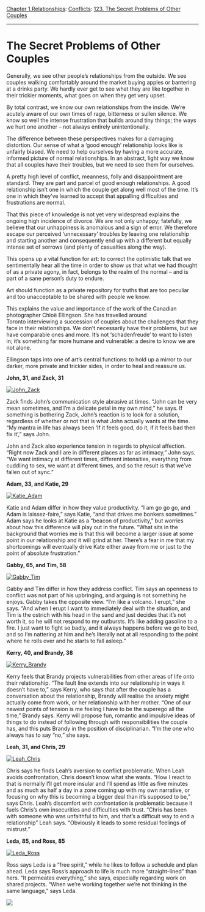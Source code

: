 [Chapter 1.Relationships](https://www.theschooloflife.com/thebookoflife/category/relationships/): [Conflicts](https://www.theschooloflife.com/thebookoflife/category/relationships/conflicts/): [123. The Secret Problems of Other Couples](https://www.theschooloflife.com/thebookoflife/the-secret-problems-of-other-couples/)

* * *

# The Secret Problems of Other Couples

Generally, we see other people’s relationships from the outside. We see couples walking comfortably around the market buying apples or bantering at a drinks party. We hardly ever get to see what they are like together in their trickier moments, what goes on when they get very upset.

By total contrast, we know our own relationships from the inside. We’re acutely aware of our own times of rage, bitterness or sullen silence. We know so well the intense frustration that builds around tiny things; the ways we hurt one another – not always entirely unintentionally.

The difference between these perspectives makes for a damaging distortion. Our sense of what a ‘good enough’ relationship looks like is unfairly biased. We need to help ourselves by having a more accurate, informed picture of normal relationships. In an abstract, light way we know that all couples have their troubles, but we need to see them for ourselves.

A pretty high level of conflict, meanness, folly and disappointment are standard. They are part and parcel of good enough relationships. A good relationship isn’t one in which the couple get along well most of the time. It’s one in which they’ve learned to accept that appalling difficulties and frustrations are normal.

That this piece of knowledge is not yet very widespread explains the ongoing high incidence of divorce. We are not only unhappy; fatefully, we believe that our unhappiness is anomalous&nbsp;and a sign of error. We therefore escape our perceived ‘unnecessary’ troubles by leaving one relationship and starting another and consequently&nbsp;end up with a different but equally intense set of sorrows (and plenty of casualties along the way).

This opens up a vital function for art: to correct the optimistic talk&nbsp;that&nbsp;we sentimentally hear all the time&nbsp;in order to show us that what we had thought of as a private agony, in fact, belongs to the realm of the normal – and is part of a sane person’s duty to endure.

Art should function as a private repository for truths that are too peculiar and too unacceptable to be shared with people we know.

This explains the value and importance of the work of the Canadian photographer Chloë Ellingson. She has travelled around Toronto&nbsp;interviewing a succession of couples about the challenges that they face in their relationships. We don’t necessarily have their problems, but we have comparable ones and more. It’s not ‘schadenfreude’ to want to listen in; it’s something far more humane and vulnerable: a desire to know we are not alone.

Ellingson taps into one of art’s central functions: to hold up a mirror to our darker, more private and trickier sides, in order to heal and reassure us.

**John, 31, and Zack, 31**

[![John_Zack](https://www.theschooloflife.com/thebookoflife/wp-content/uploads/2015/01/John_Zack.jpg)](http://www.thebookoflife.org/wp-content/uploads/2015/01/John_Zack.jpg)

Zack finds John’s communication style abrasive at times. “John can be very mean sometimes, and I’m a delicate petal in my own mind,” he says. If something is bothering Zack, John’s reaction is to look for a solution, regardless of whether or not that is what John actually wants at the time. “My mantra in life has always been ‘If it feels good, do it, if it feels bad then fix it’,” says John.

John and Zack also experience tension in regards to physical affection. “Right now Zack and I are in different places as far as intimacy,” John says. “We want intimacy at different times, different intensities, everything from cuddling to sex, we want at different times, and so the result is that we’ve fallen out of sync.”

**Adam, 33, and Katie, 29**

[![Katie_Adam](https://www.theschooloflife.com/thebookoflife/wp-content/uploads/2015/01/Katie_Adam.jpg)](http://www.thebookoflife.org/wp-content/uploads/2015/01/Katie_Adam.jpg)

Katie and Adam differ in how they value productivity. “I am go go go, and Adam is laissez-faire,” says Katie, “and that drives me bonkers sometimes.” Adam says he looks at Katie as a “beacon of productivity,” but worries about how this difference will play out in the future. “What sits in the background that worries me is that this will become a larger issue at some point in our relationship and it will grind at her. There’s a fear in me that my shortcomings will eventually drive Kate either away from me or just to the point of absolute frustration.”

**Gabby, 65, and Tim, 58**

[![Gabby_Tim](https://www.theschooloflife.com/thebookoflife/wp-content/uploads/2015/01/Gabby_Tim.jpg)](http://www.thebookoflife.org/wp-content/uploads/2015/01/Gabby_Tim.jpg)

Gabby and Tim differ in how they address conflict. Tim says an openness to conflict was not part of his upbringing, and arguing is not something he enjoys. Gabby takes the opposite view. “I’m like a volcano. I erupt,” she says. “And when I erupt I want to immediately deal with the situation, and Tim is the ostrich with his head in the sand and just decides that it’s not worth it, so he will not respond to my outbursts. It’s like adding gasoline to a fire. I just want to fight so badly, and it always happens before we go to bed, and so I’m nattering at him and he’s literally not at all responding to the point where he rolls over and he starts to fall asleep.”

**Kerry, 40, and Brandy, 38**

[![Kerry_Brandy](https://www.theschooloflife.com/thebookoflife/wp-content/uploads/2015/01/Kerry_Brandy.jpg)](http://www.thebookoflife.org/wp-content/uploads/2015/01/Kerry_Brandy.jpg)

Kerry feels that Brandy projects vulnerabilities from other areas of life onto their relationship. “The fault line extends into our relationship in ways it doesn’t have to,” says Kerry, who says that after the couple has a conversation about the relationship, Brandy will realise the anxiety might actually come from work, or her relationship with her mother. “One of our newest points of tension is me feeling I have to be the superego all the time,” Brandy says. Kerry will propose fun, romantic and impulsive ideas of things to do instead of following through with responsibilities the couple has, and this puts Brandy in the position of disciplinarian. “I’m the one who always has to say “no,” she says.

**Leah, 31, and Chris, 29**

[![Leah_Chris](https://www.theschooloflife.com/thebookoflife/wp-content/uploads/2015/01/Leah_Chris.jpg)](http://www.thebookoflife.org/wp-content/uploads/2015/01/Leah_Chris.jpg)

Chris says he finds Leah’s aversion to conflict problematic. When Leah avoids confrontation, Chris doesn’t know what she wants. “How I react to that is normally I’ll get more insular and I’ll spend as little as five minutes and as much as half a day in a zone coming up with my own narrative, or focusing on why this is becoming a bigger deal than it’s supposed to be,” says Chris. Leah’s discomfort with confrontation is problematic because it fuels Chris’s own insecurities and difficulties with trust. “Chris has been with someone who was unfaithful to him, and that’s a difficult way to end a relationship” Leah says. “Obviously it leads to some residual feelings of mistrust.”

**Leda, 85, and Ross, 85**

[![Leda_Ross](https://www.theschooloflife.com/thebookoflife/wp-content/uploads/2015/01/Leda_Ross.jpg)](http://www.thebookoflife.org/wp-content/uploads/2015/01/Leda_Ross.jpg)

Ross says Leda is a “free spirit,” while he likes to follow a schedule and plan ahead. Leda says Ross’s approach to life is much more “straight-lined” than hers. “It permeates everything,” she says, especially regarding work on shared projects. “When we’re working together we’re not thinking in the same language,” says Leda.

[![](https://img.youtube.com/vi/rAAIl_-IM3s/0.jpg)](//www.youtube.com/embed/rAAIl_-IM3s '')
